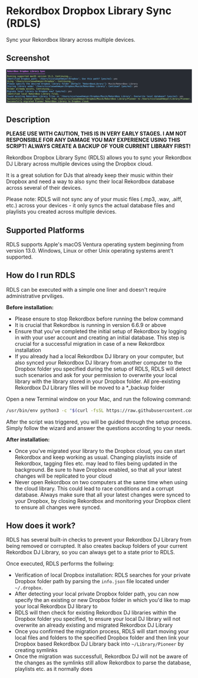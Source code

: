 
# Rekordbox Dropbox Library Sync (RDLS)
Sync your Rekordbox library across multiple devices.

## Screenshot
![App Screenshot](https://raw.githubusercontent.com/nicolaswehmeyer/rekordbox-dropbox-library-sync/main/rdls-execution.png)

## Description
**PLEASE USE WITH CAUTION, THIS IS IN VERY EARLY STAGES. I AM NOT RESPONSIBLE FOR ANY DAMAGE YOU MAY EXPERIENCE USING THIS SCRIPT! ALWAYS CREATE A BACKUP OF YOUR CURRENT LIBRARY FIRST!**

Rekordbox Dropbox Library Sync (RDLS) allows you to sync your Rekordbox DJ Library across multiple devices using the Dropbox cloud.

It is a great solution for DJs that already keep their music within their Dropbox and need a way to also sync their local Rekordbox database across several of their devices.

Please note: RDLS will not sync any of your music files (.mp3, .wav, .aiff, etc.) across your devices - it only syncs the actual database files and playlists you created across multiple devices.

## Supported Platforms
RDLS supports Apple's macOS Ventura operating system beginning from version 13.0. Windows, Linux or other Unix operating systems arent't supported.

## How do I run RDLS
RDLS can be executed with a simple one liner and doesn't require administrative prviliges.

**Before installation:**
- Please ensure to stop Rekordbox before running the below command
- It is crucial that Rekordbox is running in version 6.6.9 or above
- Ensure that you've completed the initial setup of Rekordbox by logging in with your user account and creating an initial database. This step is crucial for a successful migration in case of a new Rekordbox installation
- If you already had a local Rekordbox DJ library on your computer, but also synced your Rekordbox DJ library from another computer to the Dropbox folder you specified during the setup of RDLS, RDLS will detect such scenarios and ask for your permission to overwrite your local library with the library stored in your Dropbox folder. All pre-existing Rekordbox DJ Library files will be moved to a *_backup folder

Open a new Terminal window on your Mac, and run the following command:

```bash
/usr/bin/env python3 -c "$(curl -fsSL https://raw.githubusercontent.com/nicolaswehmeyer/rekordbox-dropbox-library-sync/HEAD/main.py)"
```

After the script was triggered, you will be guided through the setup process. Simply follow the wizard and answer the questions according to your needs.

**After installation:**
- Once you've migrated your library to the Dropbox cloud, you can start Rekordbox and keep working as usual. Changing playlists inside of Rekordbox, tagging files etc. may lead to files being updated in the background. Be sure to have Dropbox enabled, so that all your latest changes will be replicated to your cloud
- Never open Rekordbox on two computers at the same time when using the cloud library. This could lead to race conditions and a corrupt database. Always make sure that all your latest changes were synced to your Dropbox, by closing Rekordbox and monitoring your Dropbox client to ensure all changes were synced.

## How does it work?
RDLS has several built-in checks to prevent your Rekordbox DJ Library from being removed or corrupted. It also creates backup folders of your current Rekordbox DJ Library, so you can always get to a state prior to RDLS.

Once executed, RDLS performs the follwing:
- Verification of local Dropbox installation: RDLS searches for your private Dropbox folder path by parsing the `info.json` file located under `~/.dropbox`.
- After detecting your local private Dropbox folder path, you can now specify the an existing or new Dropbox folder in which you'd like to map your local Rekordbox DJ library to
- RDLS will then check for existing Rekordbox DJ libraries within the Dropbox folder you specified, to ensure your local DJ library will not overwrite an already existing and migrated Rekordbox DJ Library
- Once you confirmed the migration process, RDLS will start moving your local files and folders to the specified Dropbox folder and then link your Dropbox based Rekordbox DJ Library back into `~/Library/Pioneer` by creating symlinks
- Once the migration was successfull, Rekordbox DJ will not be aware of the changes as the symlinks still allow Rekordbox to parse the database, playlists etc. as it normally does